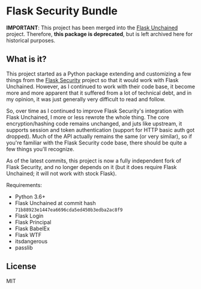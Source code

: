 # Flask Security Bundle

**IMPORTANT**: This project has been merged into the [Flask Unchained](https://github.com/briancappello/flask-unchained) project. Therefore, **this package is deprecated**, but is left archived here for historical purposes.

## What is it?

This project started as a Python package extending and customizing a few things from the [Flask Security](https://pythonhosted.org/Flask-Security/) project so that it would work with Flask Unchained. However, as I continued to work with their code base, it become more and more apparent that it suffered from a lot of technical debt, and in my opinion, it was just generally very difficult to read and follow.

So, over time as I continued to improve Flask Security's integration with Flask Unchained, I more or less rewrote the whole thing. The core encryption/hashing code remains unchanged, and juts like upstream, it supports session and token authentication (support for HTTP basic auth got dropped). Much of the API actually remains the same (or very similar), so if you're familiar with the Flask Security code base, there should be quite a few things you'll recognize.

As of the latest commits, this project is now a fully independent fork of Flask Security, and no longer depends on it (but it does require Flask Unchained; it will not work with stock Flask).

Requirements:

* Python 3.6+
* Flask Unchained at commit hash `71b88923e1447ea6696cda5ed450b3edba2ac8f9`
* Flask Login
* Flask Principal
* Flask BabelEx
* Flask WTF
* itsdangerous
* passlib

## License

MIT
